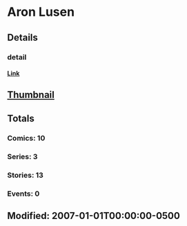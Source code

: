 # Aron  Lusen 
## Details
### detail
#### [Link](http://marvel.com/comics/creators/4398/aron_lusen?utm_campaign=apiRef&utm_source=225578a89fc76f3d20fbffda5d17a88d)
## [Thumbnail](http://i.annihil.us/u/prod/marvel/i/mg/9/c0/4bb3d1774ec98.jpg)
## Totals
### Comics: 10
### Series: 3
### Stories: 13
### Events: 0
## Modified: 2007-01-01T00:00:00-0500